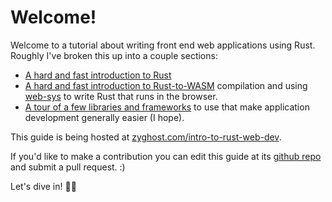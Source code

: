 # Welcome!
Welcome to a tutorial about writing front end web applications using Rust.
Roughly I've broken this up into a couple sections:

- [A hard and fast introduction to Rust](./1_rust.md)
- [A hard and fast introduction to Rust-to-WASM](./2_browser.md) compilation and
  using [web-sys](https://crates.io/crates/web-sys) to write Rust that runs in the
  browser.
- [A tour of a few libraries and frameworks](./3_frameworks.md) to use that make
  application development generally easier (I hope).

This guide is being hosted at [zyghost.com/intro-to-rust-web-dev][zyghost guide].

If you'd like to make a contribution you can edit this guide at its [github repo]
and submit a pull request. :)

Let's dive in! 🏊🏽

[zyghost guide]: http://zyghost.com/guides/intro-to-rust-web/
[github repo]: https://github.com/schell/fe_web_dev_in_rust
